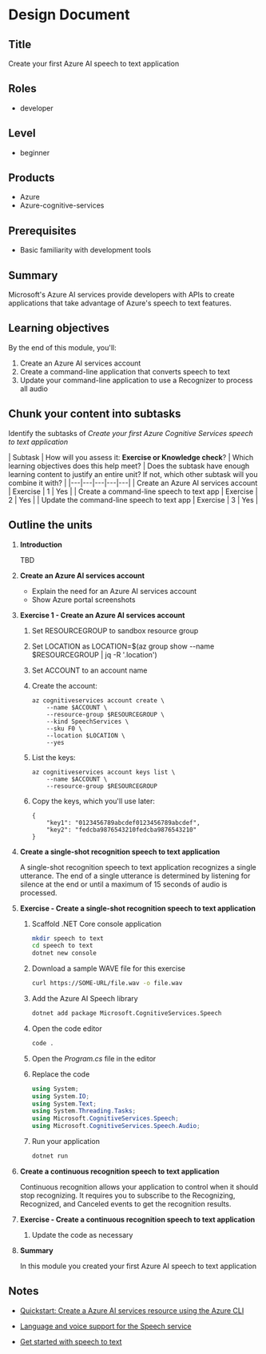 # Design Document

## Title

Create your first Azure AI speech to text application

<a name='roles'></a>

## Roles

- developer

## Level

- beginner

<a name='products'></a>

## Products

- Azure
- Azure-cognitive-services

## Prerequisites

- Basic familiarity with development tools

## Summary

Microsoft's Azure AI services provide developers with APIs to create applications that take advantage of Azure's speech to text features.

## Learning objectives

By the end of this module, you'll:

1. Create an Azure AI services account
1. Create a command-line application that converts speech to text
1. Update your command-line application to use a Recognizer to process all audio

## Chunk your content into subtasks

Identify the subtasks of *Create your first Azure Cognitive Services speech to text application*

| Subtask | How will you assess it: **Exercise or Knowledge check**? | Which learning objectives does this help meet? | Does the subtask have enough learning content to justify an entire unit? If not, which other subtask will you combine it with? |
|---|---|---|---|---|
| Create an Azure AI services account | Exercise | 1 | Yes |
| Create a command-line speech to text app | Exercise | 2 | Yes |
| Update the command-line speech to text app | Exercise | 3 | Yes |

## Outline the units

1. **Introduction**

    TBD

1. **Create an Azure AI services account**

    - Explain the need for an Azure AI services account
    - Show Azure portal screenshots

1. **Exercise 1 - Create an Azure AI services account**

    1. Set RESOURCEGROUP to sandbox resource group

    1. Set LOCATION as LOCATION=$(az group show --name $RESOURCEGROUP | jq -R '.location')

    1. Set ACCOUNT to an account name

    1. Create the account:

       ```dotnetcli
       az cognitiveservices account create \
           --name $ACCOUNT \
           --resource-group $RESOURCEGROUP \
           --kind SpeechServices \
           --sku F0 \
           --location $LOCATION \
           --yes
       ```

    1. List the keys:

       ```dotnetcli
       az cognitiveservices account keys list \
           --name $ACCOUNT \
           --resource-group $RESOURCEGROUP
       ```

    1. Copy the keys, which you'll use later:

       ```
       {
           "key1": "0123456789abcdef0123456789abcdef",
           "key2": "fedcba9876543210fedcba9876543210"
       }
       ```

1. **Create a single-shot recognition speech to text application**

    A single-shot recognition speech to text application recognizes a single utterance. The end of a single utterance is determined by listening for silence at the end or until a maximum of 15 seconds of audio is processed.

1. **Exercise - Create a single-shot recognition speech to text application**

    1. Scaffold .NET Core console application

       ```bash
       mkdir speech to text
       cd speech to text
       dotnet new console
       ```

    1. Download a sample WAVE file for this exercise

       ```bash
       curl https://SOME-URL/file.wav -o file.wav
       ```

    1. Add the Azure AI Speech library

       ```bash
       dotnet add package Microsoft.CognitiveServices.Speech
       ```

    1. Open the code editor

       ```bash
       code .
       ```

    1. Open the *Program.cs* file in the editor

    1. Replace the code

       ```csharp
       using System;
       using System.IO;
       using System.Text;
       using System.Threading.Tasks;
       using Microsoft.CognitiveServices.Speech;
       using Microsoft.CognitiveServices.Speech.Audio;
       ```

    1. Run your application

       ```bash
       dotnet run
       ```

1. **Create a continuous recognition speech to text application**

    Continuous recognition allows your application to control when it should stop recognizing. It requires you to subscribe to the Recognizing, Recognized, and Canceled events to get the recognition results.

1. **Exercise - Create a continuous recognition speech to text application**

    1. Update the code as necessary

1. **Summary**

    In this module you created your first Azure AI speech to text application

## Notes

- [Quickstart: Create a Azure AI services resource using the Azure CLI](https://learn.microsoft.com/cognitive-services/cognitive-services-apis-create-account-cli)

- [Language and voice support for the Speech service](/azure/ai-services/speech-service/language-support)

- [Get started with speech to text](/azure/ai-services/speech-service/get-started-speech-to-text)
